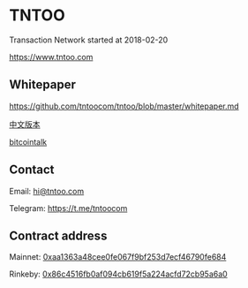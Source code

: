 # TNTOO
Transaction Network
started at 2018-02-20

https://www.tntoo.com

## Whitepaper
https://github.com/tntoocom/tntoo/blob/master/whitepaper.md  

[中文版本](https://github.com/tntoocom/tntoo/blob/master/whitepaper_cn.md)

[bitcointalk](https://bitcointalk.org/index.php?topic=2982980.0)  

## Contact
Email: hi@tntoo.com  

Telegram: https://t.me/tntoocom


## Contract address
Mainnet: [0xaa1363a48cee0fe067f9bf253d7ecf46790fe684](https://etherscan.io/token/0xaa1363a48cee0fe067f9bf253d7ecf46790fe684)

Rinkeby: [0x86c4516fb0af094cb619f5a224acfd72cb95a6a0](https://rinkeby.etherscan.io/token/0x86c4516fb0af094cb619f5a224acfd72cb95a6a0)





